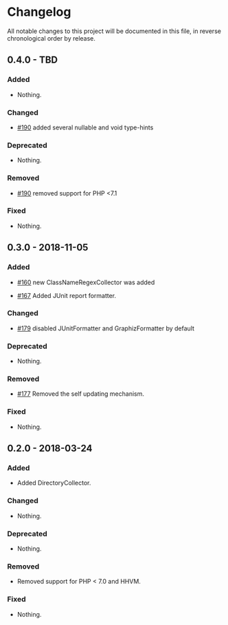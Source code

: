 # Changelog

All notable changes to this project will be documented in this file, in reverse chronological order by release.

## 0.4.0 - TBD

### Added

- Nothing.

### Changed

- [#190](https://github.com/sensiolabs-de/deptrac/pull/190) added several nullable and void type-hints

### Deprecated

- Nothing.

### Removed

- [#190](https://github.com/sensiolabs-de/deptrac/pull/190) removed support for PHP <7.1

### Fixed

- Nothing.

## 0.3.0 - 2018-11-05

### Added

- [#160](https://github.com/sensiolabs-de/deptrac/pull/160) new ClassNameRegexCollector was added

- [#167](https://github.com/sensiolabs-de/deptrac/pull/167) Added JUnit report formatter.

### Changed

- [#179](https://github.com/sensiolabs-de/deptrac/pull/179) disabled JUnitFormatter and GraphizFormatter by default

### Deprecated

- Nothing.

### Removed

- [#177](https://github.com/sensiolabs-de/deptrac/pull/177) Removed the self updating mechanism.

### Fixed

- Nothing.

## 0.2.0 - 2018-03-24

### Added

- Added DirectoryCollector.

### Changed

- Nothing.

### Deprecated

- Nothing.

### Removed

- Removed support for PHP < 7.0 and HHVM.

### Fixed

- Nothing.
